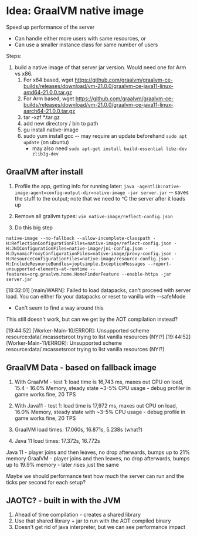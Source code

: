 
# Idea: GraalVM native image

Speed up performance of the server
* Can handle either more users with same resources, or
* Can use a smaller instance class for same number of users

Steps:
1. build a native image of that server jar version. Would need one for Arm vs x86.
    1. For x64 based, wget https://github.com/graalvm/graalvm-ce-builds/releases/download/vm-21.0.0/graalvm-ce-java11-linux-amd64-21.0.0.tar.gz
    2. For Arm based, wget https://github.com/graalvm/graalvm-ce-builds/releases/download/vm-21.0.0/graalvm-ce-java11-linux-aarch64-21.0.0.tar.gz
    2. tar -xzf *.tar.gz
    3. add new directory / bin to path
    4. gu install native-image
    5. sudo yum install gcc -- may require an update beforehand `sudo apt update` (on ubuntu)
        - may also need `sudo apt-get install build-essential libz-dev zlib1g-dev`


## GraalVM after install

1. Profile the app, getting info for running later: `java -agentlib:native-image-agent=config-output-dir=native-image -jar server.jar` -- saves the stuff to the output; note that we need to ^C the server after it loads up

2. Remove all grallvm types: `vim native-image/reflect-config.json` 

3. Do this big step
   
```
native-image --no-fallback --allow-incomplete-classpath -H:ReflectionConfigurationFiles=native-image/reflect-config.json -H:JNIConfigurationFiles=native-image/jni-config.json -H:DynamicProxyConfigurationFiles=native-image/proxy-config.json -H:ResourceConfigurationFiles=native-image/resource-config.json -H:IncludeResourceBundles=joptsimple.ExceptionMessages --report-unsupported-elements-at-runtime --features=org.graalvm.home.HomeFinderFeature --enable-https -jar server.jar
```


[18:32:01] [main/WARN]: Failed to load datapacks, can't proceed with server load. You can either fix your datapacks or reset to vanilla with --safeMode
   - Can't seem to find a way around this

This still doesn't work, but can we get by the AOT compilation instead?

[19:44:52] [Worker-Main-10/ERROR]: Unsupported scheme resource:data/.mcassetsroot trying to list vanilla resources (NYI?)
[19:44:52] [Worker-Main-11/ERROR]: Unsupported scheme resource:data/.mcassetsroot trying to list vanilla resources (NYI?)


## GraalVM Data - based on fallback image

1. With GraalVM - test 1: load time is 16,743 ms, maxes out CPU on load, 15.4 - 16.0% Memory, steady state ~3-5% CPU usage - debug profiler in game works fine, 20 TPS
2. With Java11 - test 1: load time is 17,972 ms, maxes out CPU on load, 16.0% Memory, steady state with ~3-5% CPU usage - debug profile in game works fine, 20 TPS

3. GraalVM load times: 17.060s, 16.871s, 5.238s (what?)
4. Java 11 load times: 17.372s, 16.772s

Java 11 - player joins and then leaves, no drop afterwards, bumps up to 21% memory
GraalVM - player joins and then leaves, no drop afterwards, bumps up to 19.9% memory - later rises just the same

Maybe we should performance test how much the server can run and the ticks per second for each setup?

## JAOTC? - built in with the JVM

1. Ahead of time compilation - creates a shared library
2. Use that shared library + jar to run with the AOT compiled binary
3. Doesn't get rid of java interpreter, but we can see performance impact